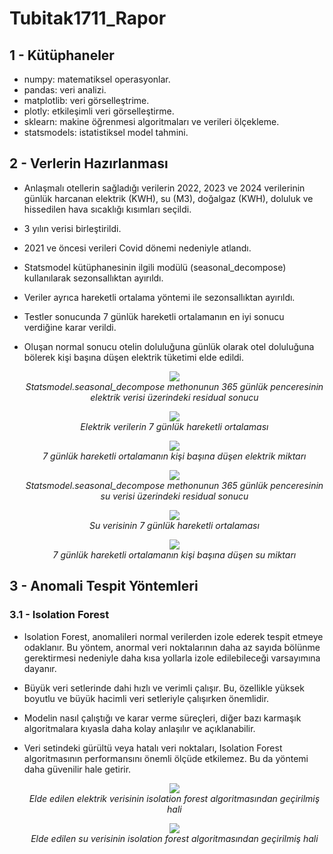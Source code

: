 # Tubitak1711_Rapor

## 1 - Kütüphaneler

- numpy: matematiksel operasyonlar.
- pandas: veri analizi.
- matplotlib: veri görselleştrime.
- plotly: etkileşimli veri görselleştirme.
- sklearn: makine öğrenmesi algoritmaları ve verileri ölçekleme.
- statsmodels: istatistiksel model tahmini.

## 2 - Verlerin Hazırlanması

- Anlaşmalı otellerin sağladığı verilerin 2022, 2023 ve 2024 verilerinin günlük harcanan elektrik (KWH), su (M3), doğalgaz (KWH), doluluk ve hissedilen hava sıcaklığı kısımları seçildi.
- 3 yılın verisi birleştirildi.
- 2021 ve öncesi verileri Covid dönemi nedeniyle atlandı.
- Statsmodel kütüphanesinin ilgili modülü (seasonal_decompose) kullanılarak sezonsallıktan ayırıldı.
- Veriler ayrıca hareketli ortalama yöntemi ile sezonsallıktan ayırıldı.
- Testler sonucunda 7 günlük hareketli ortalamanın en iyi sonucu verdiğine karar verildi.
- Oluşan normal sonucu otelin doluluğuna günlük olarak otel doluluğuna bölerek kişi başına düşen elektrik tüketimi elde edildi.

  <p align="center">
    <img src="elektrik_residual.png">
    <br>
    <em >Statsmodel.seasonal_decompose methonunun 365 günlük penceresinin elektrik verisi üzerindeki residual sonucu</em>
  </p>
  
  <p align="center">
    <img src="elektrik_moving_average.png">
    <br>
    <em>Elektrik verilerin 7 günlük hareketli ortalaması</em>
  </p>

  <p align="center">
    <img src="kisi_basi_elektrik.png">
    <br>
    <em>7 günlük hareketli ortalamanın kişi başına düşen elektrik miktarı</em>
  </p>
  

  <p align="center">
    <img src="su_residual.png">
    <br>
    <em >Statsmodel.seasonal_decompose methonunun 365 günlük penceresinin su verisi üzerindeki residual sonucu</em>
  </p>

  <p align="center">
    <img src="su_moving_average.png">
    <br>
    <em>Su verisinin 7 günlük hareketli ortalaması</em>
  </p>

  <p align="center">
    <img src="kisi_basi_su.png">
    <br>
    <em>7 günlük hareketli ortalamanın kişi başına düşen su miktarı</em>
  </p>

## 3 - Anomali Tespit Yöntemleri

### 3.1 - Isolation Forest

- Isolation Forest, anomalileri normal verilerden izole ederek tespit etmeye odaklanır. Bu yöntem, anormal veri noktalarının daha az sayıda bölünme gerektirmesi nedeniyle daha kısa yollarla izole edilebileceği varsayımına dayanır.
- Büyük veri setlerinde dahi hızlı ve verimli çalışır. Bu, özellikle yüksek boyutlu ve büyük hacimli veri setleriyle çalışırken önemlidir.
- Modelin nasıl çalıştığı ve karar verme süreçleri, diğer bazı karmaşık algoritmalara kıyasla daha kolay anlaşılır ve açıklanabilir.
- Veri setindeki gürültü veya hatalı veri noktaları, Isolation Forest algoritmasının performansını önemli ölçüde etkilemez. Bu da yöntemi daha güvenilir hale getirir.

  <p align="center">
    <img src="elektrik_anomali.png">
    <br>
    <em>Elde edilen elektrik verisinin isolation forest algoritmasından geçirilmiş hali</em>
  </p>


  <p align="center">
    <img src="su_anomali.png">
    <br>
    <em>Elde edilen su verisinin isolation forest algoritmasından geçirilmiş hali</em>
  </p>
  
